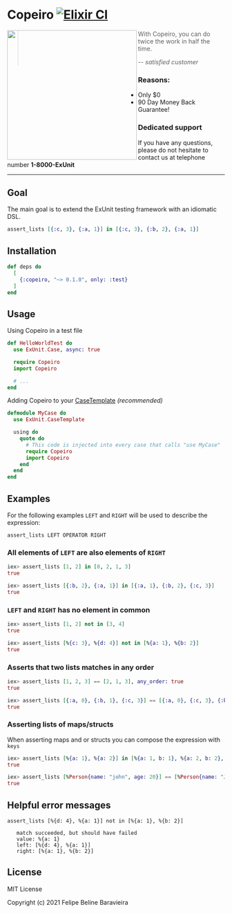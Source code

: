 # Copeiro [![Elixir CI](https://github.com/fbeline/copeiro/actions/workflows/elixir.yml/badge.svg?branch=master)](https://github.com/fbeline/copeiro/actions/workflows/elixir.yml)

<img align="left" height="300" src="https://user-images.githubusercontent.com/5730881/116327729-cf9fea00-a79d-11eb-9be4-d4fa5ece38ae.jpg">


>  With Copeiro, you can do twice the work in half the time.
>
> -- <cite>satisfied customer</cite>

### Reasons:

- Only $0
- 90 Day Money Back Guarantee!

### Dedicated support

If you have any questions, please do not hesitate to contact us at telephone number __1-8000-ExUnit__

---

## Goal

The main goal is to extend the ExUnit testing framework with an idiomatic DSL.

```elixir
assert_lists [{:c, 3}, {:a, 1}] in [{:c, 3}, {:b, 2}, {:a, 1}]
```

## Installation

```elixir
def deps do
  [
    {:copeiro, "~> 0.1.0", only: :test}
  ]
end
```

## Usage

Using Copeiro in a test file

```elixir
def HelloWorldTest do
  use ExUnit.Case, async: true

  require Copeiro
  import Copeiro

  # ...
end
```

Adding Copeiro to your [CaseTemplate](https://hexdocs.pm/ex_unit/ExUnit.CaseTemplate.html) _(recommended)_

```elixir
defmodule MyCase do
  use ExUnit.CaseTemplate

  using do
    quote do
      # This code is injected into every case that calls "use MyCase"
      require Copeiro
      import Copeiro
    end
  end
end
```

## Examples

  For the following examples `LEFT` and `RIGHT` will be used to describe the expression:
  
  `assert_lists LEFT OPERATOR RIGHT`

### All elements of `LEFT` are also elements of `RIGHT`

  ```elixir
  iex> assert_lists [1, 2] in [0, 2, 1, 3]
  true

  iex> assert_lists [{:b, 2}, {:a, 1}] in [{:a, 1}, {:b, 2}, {:c, 3}]
  true
  ```

### `LEFT` and `RIGHT` has no element in common

  ```elixir
  iex> assert_lists [1, 2] not in [3, 4]
  true

  iex> assert_lists [%{c: 3}, %{d: 4}] not in [%{a: 1}, %{b: 2}]
  true
  ```

### Asserts that two lists matches in any order

  ```elixir
  iex> assert_lists [1, 2, 3] == [2, 1, 3], any_order: true
  true

  iex> assert_lists [{:a, 0}, {:b, 1}, {:c, 3}] == [{:a, 0}, {:c, 3}, {:b, 1}], any_order: true
  true
  ```

### Asserting lists of maps/structs

  When asserting maps and or structs you can compose the expression with `keys`

  ```elixir
  iex> assert_lists [%{a: 1}, %{a: 2}] in [%{a: 1, b: 1}, %{a: 2, b: 2}, %{a: 3, b: 3}], keys: [:a]
  true

  iex> assert_lists [%Person{name: "john", age: 20}] == [%Person{name: "Jane", age: 20}], keys: [:age]
  true
  ```

## Helpful error messages

  ```
  assert_lists [%{d: 4}, %{a: 1}] not in [%{a: 1}, %{b: 2}]

     match succeeded, but should have failed
     value: %{a: 1}
     left: [%{d: 4}, %{a: 1}]
     right: [%{a: 1}, %{b: 2}]
  ```

## License

MIT License

Copyright (c) 2021 Felipe Beline Baravieira
